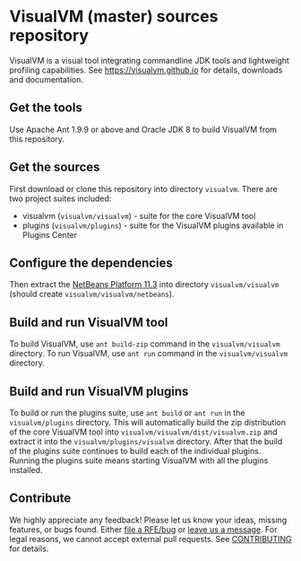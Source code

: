 # VisualVM (master) sources repository

VisualVM is a visual tool integrating commandline JDK tools and lightweight profiling capabilities. See https://visualvm.github.io for details, downloads and documentation.

## Get the tools

Use Apache Ant 1.9.9 or above and Oracle JDK 8 to build VisualVM from this repository.

## Get the sources

First download or clone this repository into directory `visualvm`. There are two project suites included:
  * visualvm (`visualvm/visualvm`) - suite for the core VisualVM tool
  * plugins (`visualvm/plugins`) - suite for the VisualVM plugins available in Plugins Center

## Configure the dependencies
  
Then extract the [NetBeans Platform 11.3](visualvm/nb113_platform_19062020.zip) into directory `visualvm/visualvm` (should create `visualvm/visualvm/netbeans`).

## Build and run VisualVM tool

To build VisualVM, use `ant build-zip` command in the `visualvm/visualvm` directory. To run VisualVM, use `ant run` command in the `visualvm/visualvm` directory.

## Build and run VisualVM plugins

To build or run the plugins suite, use `ant build` or `ant run` in the `visualvm/plugins` directory. This will automatically build the zip distribution of the core VisualVM tool into `visualvm/visualvm/dist/visualvm.zip` and extract it into the `visualvm/plugins/visualvm` directory. After that the build of the plugins suite continues to build each of the individual plugins. Running the plugins suite means starting VisualVM with all the plugins installed.

## Contribute

We highly appreciate any feedback! Please let us know your ideas, missing features, or bugs found. Either [file a RFE/bug](https://github.com/oracle/visualvm/issues/new/choose) or [leave us a message](https://visualvm.github.io/feedback.html). For legal reasons, we cannot accept external pull requests. See 
[CONTRIBUTING](https://github.com/oracle/visualvm/blob/master/CONTRIBUTING.md)
for details.
